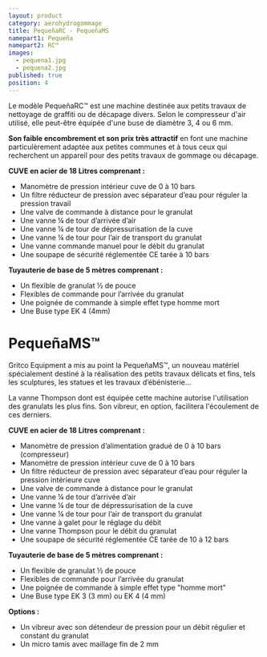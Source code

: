 ```yaml
---
layout: product
category: aerohydrogommage
title: PequeñaRC - PequeñaMS
namepart1: Pequeña
namepart2: RC™
images: 
  - pequena1.jpg
  - pequena2.jpg
published: true
position: 4
---
```


Le modèle <span class="text-brand-2">Pequeña</span><span class="text-brand-1">RC™</span> est une machine destinée aux petits travaux de nettoyage de graffiti ou de décapage divers. Selon le compresseur d'air utilisé, elle peut-être équipée d'une buse de diamètre 3, 4 ou 6 mm.

**Son faible encombrement et son prix très attractif** en font une machine particulèrement adaptée aux petites communes et à tous ceux qui recherchent un appareil pour des petits travaux de gommage ou décapage.

**CUVE en acier de 18 Litres comprenant :**

* Manomètre de pression intérieur cuve de 0 à 10 bars
* Un filtre réducteur de pression avec séparateur d’eau pour réguler la pression travail
* Une valve  de commande à distance pour le granulat
* Une vanne ¼ de tour d’arrivée d’air
* Une vanne ¼  de tour de dépressurisation de la cuve
* Une vanne ¼ de tour pour l’air de transport du granulat
* Une vanne commande manuel pour le débit du granulat
* Une soupape de sécurité réglementée CE tarée à 10 bars

**Tuyauterie de base de 5 mètres comprenant :**

* Un flexible de granulat ½ de pouce
* Flexibles de commande pour l’arrivée du granulat
* Une poignée de commande à simple effet type homme mort
* Une Buse type EK 4 (4mm)

# <span class="text-brand-2">Pequeña</span><span class="text-brand-1">MS™</span>

Gritco Equipment a mis au point la <span class="text-brand-2">Pequeña</span><span class="text-brand-1">MS™</span>, un nouveau matériel spécialement destiné à la réalisation des petits travaux délicats et fins, tels les sculptures, les statues et les travaux d’ébénisterie...

La vanne Thompson dont est équipée cette machine autorise l'utilisation des granulats les plus fins. Son vibreur, en option, facilitera l'écoulement de ces derniers.

**CUVE en acier de 18 Litres comprenant :**

* Manomètre de pression d’alimentation gradué de 0 à 10 bars (compresseur)
* Manomètre de pression intérieur cuve de 0 à 10 bars
* Un filtre réducteur de pression avec séparateur d’eau pour réguler la pression intérieure cuve
* Une valve  de commande à distance pour le granulat
* Une vanne ¼ de tour d’arrivée d’air
* Une vanne ¼  de tour de dépressurisation de la cuve
* Une vanne ¼ de tour pour l’air de transport du granulat
* Une vanne à galet pour le réglage du débit
* Une vanne Thompson pour le débit du granulat
* Une soupape de sécurité réglementée CE tarée de 10 à 12 bars

**Tuyauterie de base de 5 mètres comprenant :**

* Un flexible de granulat ½ de pouce
* Flexibles de commande pour l’arrivée du granulat
* Une poignée de commande à simple effet type "homme mort"
* Une Buse type EK 3 (3 mm) ou EK 4 (4 mm)

**Options :**

* Un vibreur avec son détendeur de pression pour un débit régulier et constant du granulat
* Un micro tamis avec maillage fin de 2 mm